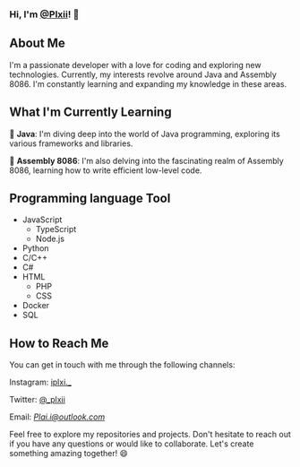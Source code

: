 ### Hi, I'm [@Plxii](https://github.com/Plxii/)! 👋

## About Me
I'm a passionate developer with a love for coding and exploring new technologies. Currently, my interests revolve around Java and Assembly 8086. I'm constantly learning and expanding my knowledge in these areas.

## What I'm Currently Learning
🌱 **Java**: I'm diving deep into the world of Java programming, exploring its various frameworks and libraries.

🌱 **Assembly 8086**: I'm also delving into the fascinating realm of Assembly 8086, learning how to write efficient low-level code.

## Programming language Tool
 - JavaScript
   - TypeScript
   - Node.js
 - Python
 - C/C++
 - C#
 - HTML
   - PHP
   - CSS
 - Docker
 - SQL

## How to Reach Me
You can get in touch with me through the following channels:

Instagram: [iplxi._](https://www.instagram.com/iplxi._/)

Twitter: [@_plxii](https://twitter.com/_plxii)

Email: *Plai.i@outlook.com*

Feel free to explore my repositories and projects. Don't hesitate to reach out if you have any questions or would like to collaborate. Let's create something amazing together! 😄
